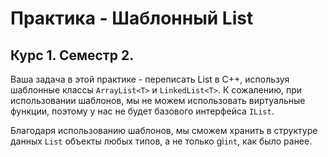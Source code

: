 # Практика - Шаблонный List
## Курс 1. Семестр 2.
Ваша задача в этой практике - переписать List в С++, используя шаблонные классы `ArrayList<T>` и `LinkedList<T>`. К сожалению, при использовании шаблонов, мы не можем использовать виртуальные функции, поэтому у нас не будет базового интерфейса `IList`.

Благодаря использованию шаблонов, мы сможем хранить в структуре данных `List` объекты любых типов, а не только gi`int`, как было ранее.